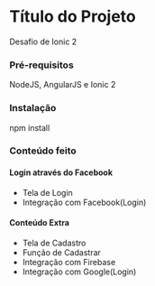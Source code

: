 # Título do Projeto

Desafio de Ionic 2

### Pré-requisitos

NodeJS, AngularJS e Ionic 2

### Instalação

npm install

### Conteúdo feito

#### Login através do Facebook

- Tela de Login
- Integração com Facebook(Login)

#### Conteúdo Extra

- Tela de Cadastro
- Função de Cadastrar
- Integração com Firebase
- Integração com Google(Login)